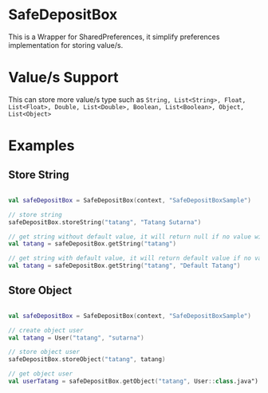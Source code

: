 # SafeDepositBox

This is a Wrapper for SharedPreferences, it simplify preferences implementation for storing value/s.

# Value/s Support

This can store more value/s type such as `String, List<String>, Float, List<Float>, Double, List<Double>, Boolean, List<Boolean>, Object, List<Object>`

# Examples

## Store String
```kotlin

val safeDepositBox = SafeDepositBox(context, "SafeDepositBoxSample")

// store string
safeDepositBox.storeString("tatang", "Tatang Sutarna")

// get string without default value, it will return null if no value with key "tatang"
val tatang = safeDepositBox.getString("tatang")

// get string with default value, it will return default value if no value with key "tatang"
val tatang = safeDepositBox.getString("tatang", "Default Tatang")

```

## Store Object
```kotlin

val safeDepositBox = SafeDepositBox(context, "SafeDepositBoxSample")

// create object user
val tatang = User("tatang", "sutarna")

// store object user
safeDepositBox.storeObject("tatang", tatang)

// get object user
val userTatang = safeDepositBox.getObject("tatang", User::class.java")

```
